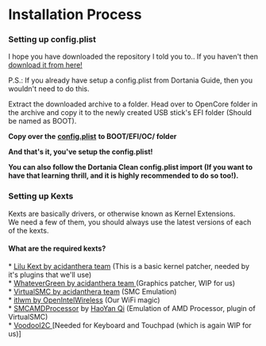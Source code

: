# Installation Process

### Setting up config.plist

I hope you have downloaded the repository I told you to.. If you haven't then [download it from here!](https://github.com/mvaisakh/Asus-X505ZA-Ryzen-Hackintosh/archive/master.zip)

P.S.: If you already have setup a config.plist from Dortania Guide, then you wouldn't need to do this.

Extract the downloaded archive to a folder. Head over to OpenCore folder in the archive and copy it to the newly created USB stick's EFI folder \(Should be named as BOOT\). 

**Copy over the** [**config.plist**](https://github.com/mvaisakh/Asus-X505ZA-Ryzen-Hackintosh/blob/master/OpenCore/config.plist) **to BOOT/EFI/OC/ folder**

**And that's it, you've setup the config.plist!**

**You can also follow the Dortania Clean config.plist import \(If you want to have that learning thrill, and it is highly recommended to do so too!\).**

### **Setting up Kexts**

Kexts are basically drivers, or otherwise known as Kernel Extensions.  
We need a few of them, you should always use the latest versions of each of the kexts.

#### What are the required kexts?

\* [Lilu Kext by acidanthera team](https://github.com/acidanthera/Lilu/releases) \(This is a basic kernel patcher, needed by it's plugins that we'll use\)  
\* [WhateverGreen by acidanthera team ](https://github.com/acidanthera/WhateverGreen/releases)\(Graphics patcher, WIP for us\)  
\* [VirtualSMC by acidanthera team](https://github.com/acidanthera/VirtualSMC/releases) \(SMC Emulation\)  
\* [itlwm by OpenIntelWireless](https://github.com/OpenIntelWireless/itlwm/releases) \(Our WiFi magic\)  
\* [SMCAMDProcessor](https://github.com/trulyspinach/SMCAMDProcessor/releases) by [HaoYan Qi](https://github.com/trulyspinach) \(Emulation of AMD Processor, plugin of VirtualSMC\)  
\* [VoodooI2C ](https://github.com/VoodooI2C/VoodooI2C/releases)\[Needed for Keyboard and Touchpad \(which is again WIP for us\)\]  


